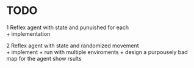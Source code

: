  # TODO 
1 Reflex agent with state and punuished for each  
	+ implementation
	
2 Reflex agent with state and randomized movement  
	+ implement
	+ run with multiple enviroments
	+ design a purpousely bad map for the agent show rsults


